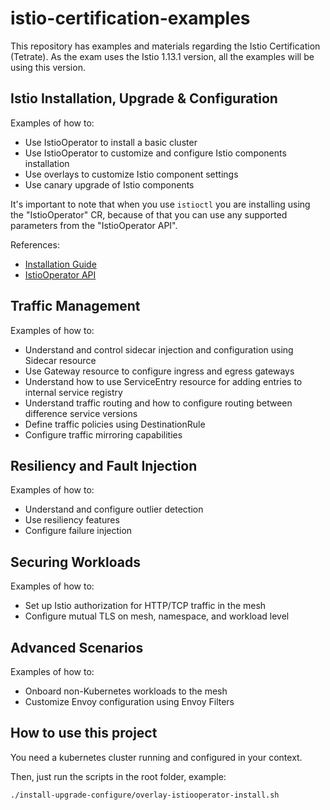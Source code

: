 # istio-certification-examples
This repository has examples and materials regarding the Istio Certification (Tetrate). As the exam uses the Istio 1.13.1 version, all the examples will be using this version.

## Istio Installation, Upgrade & Configuration
Examples of how to:
 - Use IstioOperator to install a basic cluster
 - Use IstioOperator to customize and configure Istio components installation
 - Use overlays to customize Istio component settings
 - Use canary upgrade of Istio components

It's important to note that when you use `istioctl` you are installing using the "IstioOperator" CR, because of that you can use any supported parameters from the "IstioOperator API".

References:
 - [Installation Guide](https://istio.io/v1.13/docs/setup/install/istioctl/)
 - [IstioOperator API](https://istio.io/v1.13/docs/reference/config/istio.operator.v1alpha1/)

## Traffic Management
Examples of how to:
 - Understand and control sidecar injection and configuration using Sidecar resource
 - Use Gateway resource to configure ingress and egress gateways
 - Understand how to use ServiceEntry resource for adding entries to internal service registry
 - Understand traffic routing and how to configure routing between difference service versions
 - Define traffic policies using DestinationRule
 - Configure traffic mirroring capabilities

## Resiliency and Fault Injection
Examples of how to:
 - Understand and configure outlier detection
 - Use resiliency features
 - Configure failure injection

## Securing Workloads
Examples of how to:
 - Set up Istio authorization for HTTP/TCP traffic in the mesh
 - Configure mutual TLS on mesh, namespace, and workload level

## Advanced Scenarios
Examples of how to:
 - Onboard non-Kubernetes workloads to the mesh
 - Customize Envoy configuration using Envoy Filters

## How to use this project
You need a kubernetes cluster running and configured in your context.

Then, just run the scripts in the root folder, example:

```console
./install-upgrade-configure/overlay-istiooperator-install.sh
```